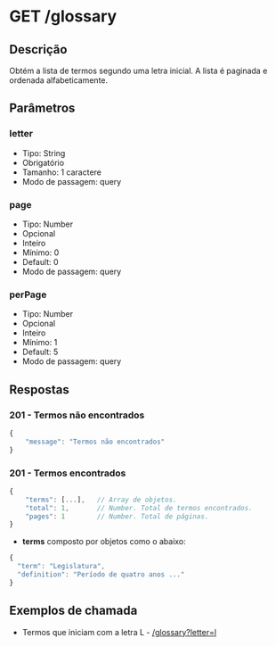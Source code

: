 # GET /glossary
## Descrição
Obtém a lista de termos segundo uma letra inicial.
A lista é paginada e ordenada alfabeticamente.
## Parâmetros
### letter
- Tipo: String
- Obrigatório
- Tamanho: 1 caractere
- Modo de passagem: query
### page
- Tipo: Number
- Opcional
- Inteiro
- Mínimo: 0
- Default: 0
- Modo de passagem: query
### perPage
- Tipo: Number
- Opcional
- Inteiro
- Mínimo: 1
- Default: 5
- Modo de passagem: query
## Respostas
### 201 - Termos não encontrados
```js
{
	"message": "Termos não encontrados"
}
```
### 201 - Termos encontrados
```js
{
	"terms": [...],   // Array de objetos.
	"total": 1,       // Number. Total de termos encontrados.
	"pages": 1        // Number. Total de páginas.
}
```
- **terms** composto por objetos como o abaixo:
```js
{
  "term": "Legislatura",
  "definition": "Período de quatro anos ..."
}
```
## Exemplos de chamada
- Termos que iniciam com a letra L - [/glossary?letter=l](http://localhost:8080/glossary?letter=l)
